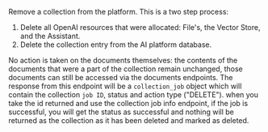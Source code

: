 Remove a collection from the platform. This is a two step process:

1. Delete all OpenAI resources that were allocated: File's, the Vector
   Store, and the Assistant.
2. Delete the collection entry from the AI platform database.

No action is taken on the documents themselves: the contents of the
documents that were a part of the collection remain unchanged, those
documents can still be accessed via the documents endpoints. The response from this
endpoint will be a `collection_job` object which will contain the collection `job ID`,
status and action type ("DELETE"). when you take the id returned and use the collection job
info endpoint, if the job is successful, you will get the status as successful and nothing will
be returned as the collection as it has been deleted and marked as deleted.
